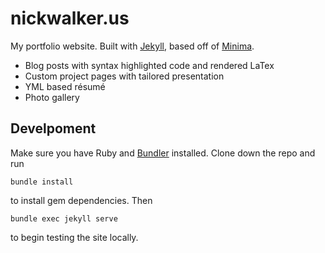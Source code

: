 # nickwalker.us

My portfolio website. Built with [Jekyll](https://jekyllrb.com), based off of [Minima](https://github.com/jekyll/minima).

* Blog posts with syntax highlighted code and rendered LaTex
* Custom project pages with tailored presentation
* YML based résumé
* Photo gallery

## Develpoment

Make sure you have Ruby and [Bundler](http://bundler.io/) installed. Clone down the repo and run

    bundle install

to install gem dependencies. Then

    bundle exec jekyll serve

to begin testing the site locally.